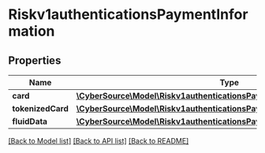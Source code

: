 # Riskv1authenticationsPaymentInformation

## Properties
Name | Type | Description | Notes
------------ | ------------- | ------------- | -------------
**card** | [**\CyberSource\Model\Riskv1authenticationsPaymentInformationCard**](Riskv1authenticationsPaymentInformationCard.md) |  | [optional] 
**tokenizedCard** | [**\CyberSource\Model\Riskv1authenticationsPaymentInformationTokenizedCard**](Riskv1authenticationsPaymentInformationTokenizedCard.md) |  | [optional] 
**fluidData** | [**\CyberSource\Model\Riskv1authenticationsPaymentInformationFluidData**](Riskv1authenticationsPaymentInformationFluidData.md) |  | [optional] 

[[Back to Model list]](../README.md#documentation-for-models) [[Back to API list]](../README.md#documentation-for-api-endpoints) [[Back to README]](../README.md)


